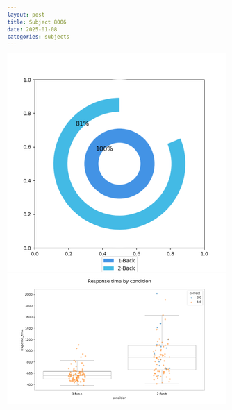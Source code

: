 ```yaml
---
layout: post
title: Subject 8006
date: 2025-01-08
categories: subjects
---
```


![](data/8006/run-14/8006_accuracy_by_condition.png)
![](data/8006/run-14/8006_response_time_by_condition.png)
